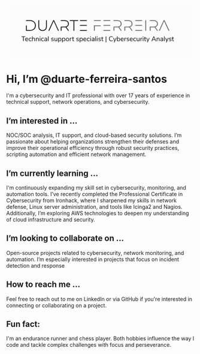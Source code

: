 
![logo](./logo-duarte.png)


# Hi, I’m @duarte-ferreira-santos

I'm a cybersecurity and IT professional with over 17 years of experience in technical support, network operations, and cybersecurity. 

## I’m interested in ...
NOC/SOC analysis, IT support, and cloud-based security solutions. I’m passionate about helping organizations strengthen their defenses and improve their operational efficiency through robust security practices, scripting automation and efficient network management.

## I’m currently learning ...
I'm continuously expanding my skill set in cybersecurity, monitoring, and automation tools. I’ve recently completed the Professional Certificate in Cybersecurity from Ironhack, where I sharpened my skills in network defense, Linux server administration, and tools like Icinga2 and Nagios. Additionally, I’m exploring AWS technologies to deepen my understanding of cloud infrastructure and security.

## I’m looking to collaborate on ...
Open-source projects related to cybersecurity, network monitoring, and automation. I’m especially interested in projects that focus on incident detection and response

## How to reach me ...
Feel free to reach out to me on LinkedIn or via GitHub if you're interested in connecting or collaborating on a project.

## Fun fact:
I'm an endurance runner and chess player. Both hobbies influence the way I code and tackle complex challenges with focus and perseverance.


<!---
duarte-ferreira-santos/duarte-ferreira-santos is a ✨ special ✨ repository because its `README.md` (this file) appears on your GitHub profile.
You can click the Preview link to take a look at your changes.
--->
